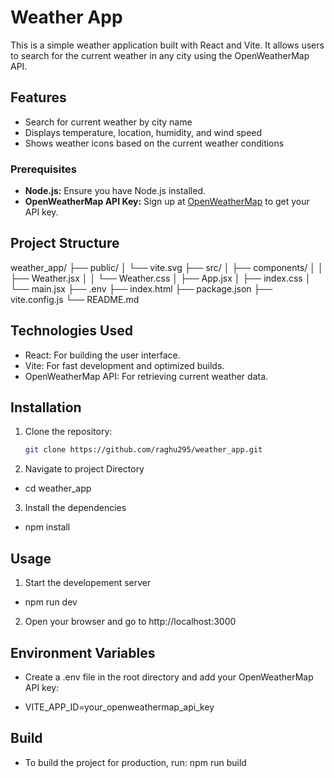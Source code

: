 # Weather App

This is a simple weather application built with React and Vite. It allows users to search for the current weather in any city using the OpenWeatherMap API.

## Features

- Search for current weather by city name
- Displays temperature, location, humidity, and wind speed
- Shows weather icons based on the current weather conditions

### Prerequisites

- **Node.js:** Ensure you have Node.js installed.
- **OpenWeatherMap API Key:** Sign up at [OpenWeatherMap](https://openweathermap.org/) to get your API key.

## Project Structure
weather_app/
├── public/
│   └── vite.svg
├── src/
│   ├── components/
│   │   ├── Weather.jsx
│   │   └── Weather.css
│   ├── App.jsx
│   ├── index.css
│   └── main.jsx
├── .env
├── index.html
├── package.json
├── vite.config.js
└── README.md

## Technologies Used
- React: For building the user interface.
- Vite: For fast development and optimized builds.
- OpenWeatherMap API: For retrieving current weather data.


## Installation

1. Clone the repository:
   ```sh
   git clone https://github.com/raghu295/weather_app.git

2. Navigate to project Directory
- cd weather_app

3. Install the dependencies
- npm install

## Usage
1. Start the developement server
- npm run dev

2. Open your browser and go to http://localhost:3000

## Environment Variables
- Create a .env file in the root directory and add your OpenWeatherMap API key:

- VITE_APP_ID=your_openweathermap_api_key

## Build
- To build the project for production, run: npm run build
